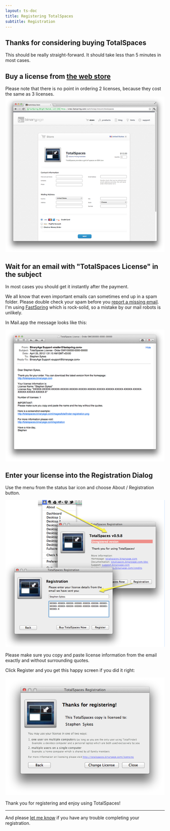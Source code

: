 ```yaml
---
layout: ts-doc
title: Registering TotalSpaces
subtitle: Registration
---
```


## Thanks for considering buying TotalSpaces

This should be really straight-forward. It should take less than 5 minutes in most cases.

## Buy a license from [the web store](https://sites.fastspring.com/switchstep/instant/totalspaces)

<div class="note">Please note that there is no point in ordering 2 licenses, because they cost the same as 3 licenses.</div>

<img src="/images/switchstep-web-store.png" style="width: 600px">

## Wait for an email with "TotalSpaces License" in the subject

In most cases you should get it instantly after the payment.

We all know that even important emails can sometimes end up in a spam folder. Please double check your spam before you [report a missing email](mailto:stephen@binaryage.com). I'm using [FastSpring](http://fastspring.com) which is rock-solid, so a mistake by our mail robots is unlikely.

In Mail.app the message looks like this:

<img src="/images/totalspaces-license-email.png" style="width: 600px">

<a name="dialog"></a>
## Enter your license into the Registration Dialog

Use the menu from the status bar icon and choose About / Registration button.

<img src="/images/totalspaces-registration.png"><br>

Please make sure you copy and paste license information from the email exactly and without surrounding quotes. 

Click Register and you get this happy screen if you did it right:

<img src="/images/totalspaces-good-license.png">

Thank you for registering and enjoy using TotalSpaces! 

---

And please [let me know](mailto:support@binaryage.com) if you have any trouble completing your registration.